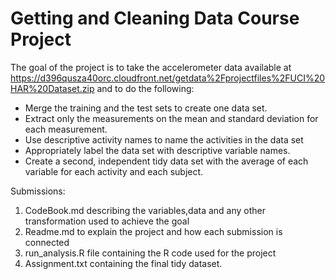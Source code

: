 Getting and Cleaning Data Course Project
==================================================================
The goal of the project is to take the accelerometer data available at https://d396qusza40orc.cloudfront.net/getdata%2Fprojectfiles%2FUCI%20HAR%20Dataset.zip
and to do the following:
- Merge the training and the test sets to create one data set.
- Extract only the measurements on the mean and standard deviation for each measurement.
- Use descriptive activity names to name the activities in the data set
- Appropriately label the data set with descriptive variable names.
- Create a second, independent tidy data set with the average of each variable for each activity and each subject.


Submissions:
1. CodeBook.md describing the variables,data and any other transformation used to achieve the goal
2. Readme.md to explain the project and how each submission is connected
3. run_analysis.R file containing the R code used for the project
4. Assignment.txt containing the final tidy dataset.
